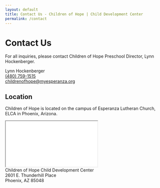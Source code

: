 ```yaml
---
layout: default
title: Contact Us - Children of Hope | Child Development Center
permalink: /contact
---
```


Contact Us
===

<div class="ui hidden divider"></div>

For all inquiries, please contact Children of Hope Preschool Director, Lynn Hockenberger.

<div class="ui compact segment">
  <div class="item">Lynn Hockenberger</div>
  <div class="item">
    <a href="tel:4807591515">(480) 759-1515</a>
  </div>
  <div class="item">
    <a href="mailto:childrenofhope@myesperanza.org">childrenofhope@myesperanza.org</a>
  </div>
</div>

<div class="ui hidden divider"></div>

Location
---

Children of Hope is located on the campus of Esperanza Lutheran Church, ELCA in Phoenix, Arizona.

<div class="ui embed">
  <iframe src="//www.google.com/maps/embed/v1/place?q=Esperanza%20Lutheran%20Church,Thunderhill%20Pl,%20AZ
    &zoom=17
    &key=AIzaSyA4oojcXJitadJ8GT5cIthzzO2_PCdyXL0">
  </iframe>
</div>

<div class="ui compact segment">
  <div class="ui list">
    <div class="item">Children of Hope Child Development Center</div>
    <div class="item">2601 E. Thunderhill Place</div>
    <div class="item">Phoenix, AZ 85048</div>
  </div>
</div>
